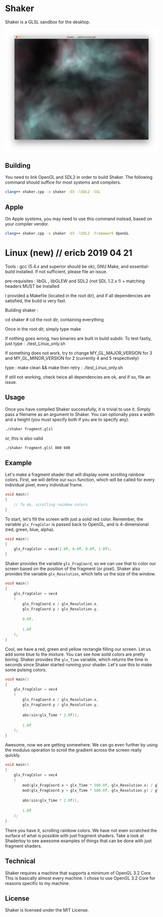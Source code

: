 

# Shaker

Shaker is a GLSL sandbox for the desktop.

![Fractal Brownian motion simulation](https://raw.githubusercontent.com/CobaltXII/shaker/master/img/ss_brownian_1.png)

## Building

You need to link OpenGL and SDL2 in order to build Shaker. The following command should suffice for most systems and compilers.

```bash
clang++ shaker.cpp -o shaker -O3 -lSDL2 -lGL
```

## Apple 
On Apple systems, you may need to use this command instead, based on your compiler vendor.

```bash
clang++ shaker.cpp -o shaker -O3 -lSDL2 -framework OpenGL
```

# Linux (new) // ericb  2019 04 21

Tools : gcc (5.4.x and superior should be ok), GNU Make, and essential-build installed. If not sufficient, please file an issue.

pre-requisites : libGL , libGLEW and SDL2  (not SDL 1.2.x !) + matching headers MUST be installed

I provided a Makefile (located in the root dir), and if all dependencies are satisfied, the build is very fast.


Building shaker :


cd shaker  # cd the root dir, containing everything

Once in the root dir, simply type make

If nothing goes wrong, two binaries are built in build subdir.
To test fastly, just type : 
./test_Linux_only.sh

If something does not work, try to change MY_GL_MAJOR_VERSION for 3 and MY_GL_MINOR_VERSION for 2 (currently 4 and 5 respectively)

type :
make clean && make
then retry :
./test_Linux_only.sh

If still not working, check twice all dependencies are ok, and if so, file an issue.


## Usage

Once you have compiled Shaker successfully, it is trivial to use it. Simply pass a filename as an argument to Shaker. You can optionally pass a width and a height (you must specify both if you are to specify any).

```bash
./shaker fragment.glsl
```

or, this is also valid

```bash
./shaker fragment.glsl 800 600
```

## Example

Let's make a fragment shader that will display some scrolling rainbow colors. First, we will define our `main` function, which will be called for every individual pixel, every individual frame.

```c
void main()
{
	// To do, scrolling rainbow colors
}
```

To start, let's fill the screen with just a solid red color. Remember, the variable `glx_FragColor` is passed back to OpenGL, and is 4-dimensional (red, green, blue, alpha).

```c
void main()
{
	glx_FragColor = vec4(1.0f, 0.0f, 0.0f, 1.0f);
}
```

Shaker provides the variable `glx_FragCoord`, so we can use that to color our screen based on the position of the fragment (or pixel). Shaker also provides the variable `glx_Resolution`, which tells us the size of the window.

```c
void main()
{
	glx_FragColor = vec4
	(
		glx_FragCoord.x / glx_Resolution.x, 
		glx_FragCoord.y / glx_Resolution.y, 

		0.0f, 

		1.0f
	);
}
```

Cool, we have a red, green and yellow rectangle filling our screen. Let us add some blue to the mixture. You can see how solid colors are pretty boring. Shaker provides the `glx_Time` variable, which returns the time in seconds since Shaker started running your shader. Let's use this to make some pulsing colors.

```c
void main()
{
	glx_FragColor = vec4
	(
		glx_FragCoord.x / glx_Resolution.x, 
		glx_FragCoord.y / glx_Resolution.y, 

		abs(sin(glx_Time * 2.0f)), 

		1.0f
	);
}
```

Awesome, now we are getting somewhere. We can go even further by using the modulus operation to scroll the gradient across the screen really quickly.

```c
void main()
{
	glx_FragColor = vec4
	(
		mod(glx_FragCoord.x + glx_Time * 500.0f, glx_Resolution.x) / glx_Resolution.x, 
		mod(glx_FragCoord.y + glx_Time * 500.0f, glx_Resolution.y) / glx_Resolution.y, 

		abs(sin(glx_Time * 2.0f)), 

		1.0f
	);
}
```

There you have it, scrolling rainbow colors. We have not even scratched the surface of what is possible with just fragment shaders. Take a look at Shadertoy to see awesome examples of things that can be done with just fragment shaders.

## Technical

Shaker requires a machine that supports a minimum of OpenGL 3.2 Core. This is basically almost every machine. I chose to use OpenGL 3.2 Core for reasons specific to my machine.

## License

Shaker is licensed under the MIT License.



